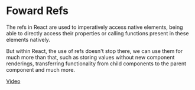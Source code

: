 # Foward Refs

The refs in React are used to imperatively access native elements, being able to directly access their properties or calling functions present in these elements natively.

But within React, the use of refs doesn't stop there, we can use them for much more than that, such as storing values without new component renderings, transferring functionality from child components to the parent component and much more.

<a href="https://youtu.be/lA8o3kUl1TA">Video</a>
